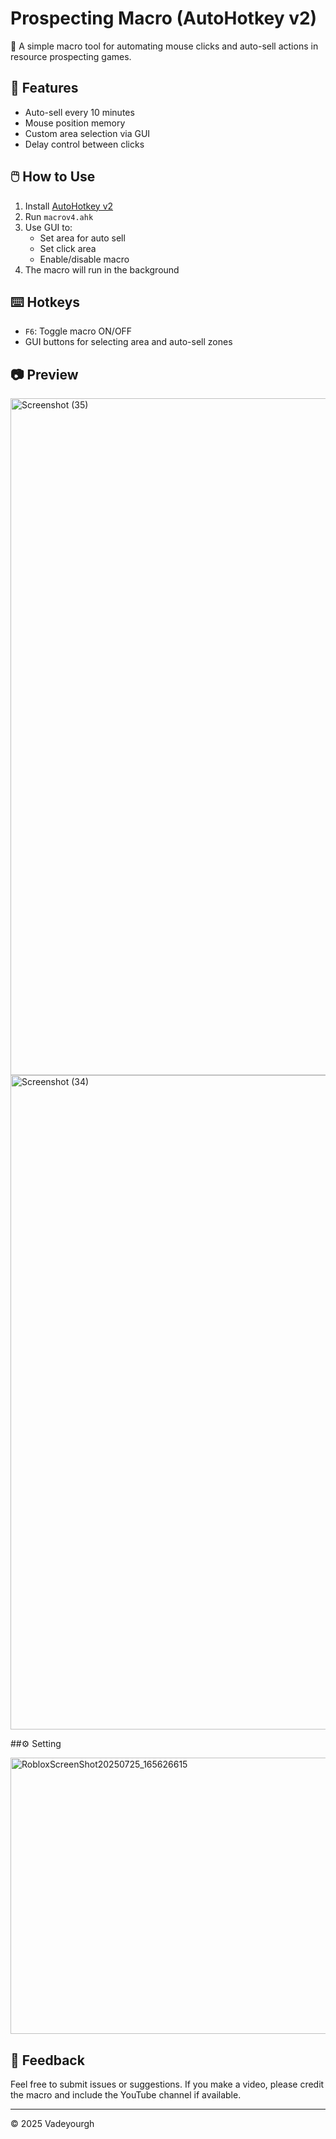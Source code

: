 # Prospecting Macro (AutoHotkey v2)

🎯 A simple macro tool for automating mouse clicks and auto-sell actions in resource prospecting games.

## 🧩 Features
- Auto-sell every 10 minutes
- Mouse position memory
- Custom area selection via GUI
- Delay control between clicks

## 🖱️ How to Use
1. Install [AutoHotkey v2](https://www.autohotkey.com/)
2. Run `macrov4.ahk`
3. Use GUI to:
   - Set area for auto sell
   - Set click area
   - Enable/disable macro
4. The macro will run in the background

## ⌨️ Hotkeys
- `F6`: Toggle macro ON/OFF
- GUI buttons for selecting area and auto-sell zones

## 📷 Preview
<img width="1734" height="1083" alt="Screenshot (35)" src="https://github.com/user-attachments/assets/0f1eecbc-5a0f-4b9b-8c47-072223287ca9" />
<img width="1675" height="1047" alt="Screenshot (34)" src="https://github.com/user-attachments/assets/952bd645-1854-4f34-90c0-45441f30cb41" />

##⚙️ Setting

<img width="707" height="442" alt="RobloxScreenShot20250725_165626615" src="https://github.com/user-attachments/assets/d36a4017-5d16-485f-8597-db89173e254c" />


## 💬 Feedback
Feel free to submit issues or suggestions. If you make a video, please credit the macro and include the YouTube channel if available.

---

© 2025 Vadeyourgh
